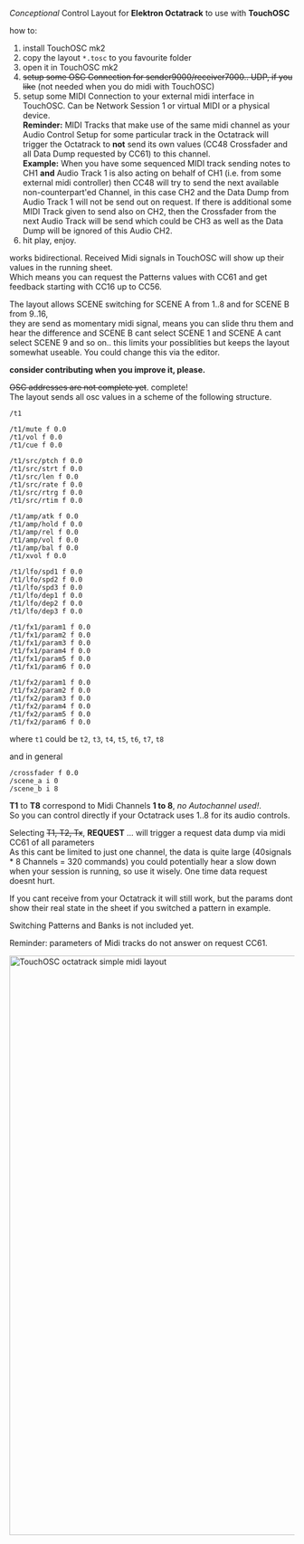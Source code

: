*Conceptional* Control Layout for **Elektron Octatrack** to use with **TouchOSC**

how to:

1) install TouchOSC mk2
2) copy the layout `*.tosc` to you favourite folder
3) open it in TouchOSC mk2
4) ~~setup some OSC Connection for sender9000/receiver7000.. UDP, if you like~~ (not needed when you do midi with TouchOSC)
5) setup some MIDI Connection to your external midi interface in TouchOSC. Can be Network Session 1 or virtual MIDI or a physical device.
   <br>**Reminder:** MIDI Tracks that make use of the same midi channel as your Audio Control Setup for some particular track in the Octatrack will trigger the Octatrack to **not** send its own values (CC48 Crossfader and all Data Dump requested by CC61) to this channel. 
   <br>**Example:** When you have some sequenced MIDI track sending notes to CH1 **and** Audio Track 1 is also acting on behalf of CH1 (i.e. from some external midi controller) then CC48 will try to send the next available non-counterpart'ed Channel, in this case CH2 and the Data Dump from Audio Track 1 will not be send out on request. If there is additional some MIDI Track given to send also on CH2, then the Crossfader from the next Audio Track will be send which could be CH3 as well as the Data Dump will be ignored of this Audio CH2. 
7) hit play, enjoy.

works bidirectional. Received Midi signals in TouchOSC will show up their values in the running sheet.<br>
Which means you can request the Patterns values with CC61 and get feedback starting with CC16 up to CC56.

The layout allows SCENE switching for SCENE A from 1..8 and for SCENE B from 9..16, <br>
they are send as momentary midi signal, means you can slide thru them and hear the difference and SCENE B cant select SCENE 1 and SCENE A cant select SCENE 9 and so on.. this limits your possiblities but keeps the layout somewhat useable. You could change this via the editor.

**consider contributing when you improve it, please.**

~~OSC addresses are not complete yet~~. complete!<br>
The layout sends all osc values in a scheme of the following structure.
```
/t1

/t1/mute f 0.0
/t1/vol f 0.0
/t1/cue f 0.0

/t1/src/ptch f 0.0
/t1/src/strt f 0.0
/t1/src/len f 0.0
/t1/src/rate f 0.0
/t1/src/rtrg f 0.0
/t1/src/rtim f 0.0

/t1/amp/atk f 0.0
/t1/amp/hold f 0.0
/t1/amp/rel f 0.0
/t1/amp/vol f 0.0
/t1/amp/bal f 0.0
/t1/xvol f 0.0

/t1/lfo/spd1 f 0.0
/t1/lfo/spd2 f 0.0
/t1/lfo/spd3 f 0.0
/t1/lfo/dep1 f 0.0
/t1/lfo/dep2 f 0.0
/t1/lfo/dep3 f 0.0

/t1/fx1/param1 f 0.0
/t1/fx1/param2 f 0.0
/t1/fx1/param3 f 0.0
/t1/fx1/param4 f 0.0
/t1/fx1/param5 f 0.0
/t1/fx1/param6 f 0.0

/t1/fx2/param1 f 0.0
/t1/fx2/param2 f 0.0
/t1/fx2/param3 f 0.0
/t1/fx2/param4 f 0.0
/t1/fx2/param5 f 0.0
/t1/fx2/param6 f 0.0
```
where `t1` could be `t2`, `t3`, `t4`, `t5`, `t6`, `t7`, `t8`

and in general
```
/crossfader f 0.0
/scene_a i 0
/scene_b i 8
```

**T1** to **T8** correspond to Midi Channels **1 to 8**, *no Autochannel used!*. <br>
So you can control directly if your Octatrack uses 1..8 for its audio controls.<br>

Selecting ~~T1, T2, Tx~~, **REQUEST** ... will trigger a request data dump via midi CC61 of all parameters<br>
As this cant be limited to just one channel, the data is quite large (40signals * 8 Channels = 320 commands) you could potentially hear a slow down when your session is running, so use it wisely. One time data request doesnt hurt.

If you cant receive from your Octatrack it will still work, but the params dont show their real state in the sheet if you switched a pattern in example.<br>

Switching Patterns and Banks is not included yet.

Reminder: parameters of Midi tracks do not answer on request CC61.

<img width="1025" alt="TouchOSC octatrack simple midi layout" src="https://user-images.githubusercontent.com/1221499/146930038-6468ce7a-d598-4c9c-a881-57c5b1c76258.png">
